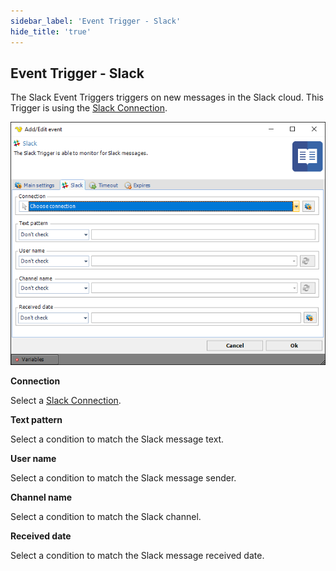```yaml
---
sidebar_label: 'Event Trigger - Slack'
hide_title: 'true'
---
```


## Event Trigger - Slack

The Slack Event Triggers triggers on new messages in the Slack cloud. This Trigger is using the [Slack Connection](../server/connection-slack).

![](../../../static/img/slacktrigger.png)

**Connection**

Select a [Slack Connection](../server/connection-slack).
 
**Text pattern**

Select a condition to match the Slack message text.
 
**User name**

Select a condition to match the Slack message sender.
 
**Channel name**

Select a condition to match the Slack channel.
 
**Received date**

Select a condition to match the Slack message received date.